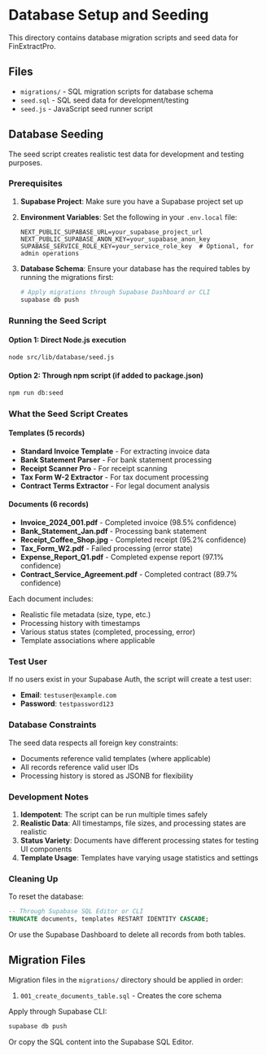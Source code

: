 # Database Setup and Seeding

This directory contains database migration scripts and seed data for FinExtractPro.

## Files

- `migrations/` - SQL migration scripts for database schema
- `seed.sql` - SQL seed data for development/testing
- `seed.js` - JavaScript seed runner script

## Database Seeding

The seed script creates realistic test data for development and testing purposes.

### Prerequisites

1. **Supabase Project**: Make sure you have a Supabase project set up
2. **Environment Variables**: Set the following in your `.env.local` file:
   ```env
   NEXT_PUBLIC_SUPABASE_URL=your_supabase_project_url
   NEXT_PUBLIC_SUPABASE_ANON_KEY=your_supabase_anon_key
   SUPABASE_SERVICE_ROLE_KEY=your_service_role_key  # Optional, for admin operations
   ```

3. **Database Schema**: Ensure your database has the required tables by running the migrations first:
   ```bash
   # Apply migrations through Supabase Dashboard or CLI
   supabase db push
   ```

### Running the Seed Script

#### Option 1: Direct Node.js execution
```bash
node src/lib/database/seed.js
```

#### Option 2: Through npm script (if added to package.json)
```bash
npm run db:seed
```

### What the Seed Script Creates

#### Templates (5 records)
- **Standard Invoice Template** - For extracting invoice data
- **Bank Statement Parser** - For bank statement processing
- **Receipt Scanner Pro** - For receipt scanning
- **Tax Form W-2 Extractor** - For tax document processing
- **Contract Terms Extractor** - For legal document analysis

#### Documents (6 records)
- **Invoice_2024_001.pdf** - Completed invoice (98.5% confidence)
- **Bank_Statement_Jan.pdf** - Processing bank statement
- **Receipt_Coffee_Shop.jpg** - Completed receipt (95.2% confidence)
- **Tax_Form_W2.pdf** - Failed processing (error state)
- **Expense_Report_Q1.pdf** - Completed expense report (97.1% confidence)
- **Contract_Service_Agreement.pdf** - Completed contract (89.7% confidence)

Each document includes:
- Realistic file metadata (size, type, etc.)
- Processing history with timestamps
- Various status states (completed, processing, error)
- Template associations where applicable

### Test User

If no users exist in your Supabase Auth, the script will create a test user:
- **Email**: `testuser@example.com`
- **Password**: `testpassword123`

### Database Constraints

The seed data respects all foreign key constraints:
- Documents reference valid templates (where applicable)
- All records reference valid user IDs
- Processing history is stored as JSONB for flexibility

### Development Notes

1. **Idempotent**: The script can be run multiple times safely
2. **Realistic Data**: All timestamps, file sizes, and processing states are realistic
3. **Status Variety**: Documents have different processing states for testing UI components
4. **Template Usage**: Templates have varying usage statistics and settings

### Cleaning Up

To reset the database:
```sql
-- Through Supabase SQL Editor or CLI
TRUNCATE documents, templates RESTART IDENTITY CASCADE;
```

Or use the Supabase Dashboard to delete all records from both tables.

## Migration Files

Migration files in the `migrations/` directory should be applied in order:
1. `001_create_documents_table.sql` - Creates the core schema

Apply through Supabase CLI:
```bash
supabase db push
```

Or copy the SQL content into the Supabase SQL Editor.